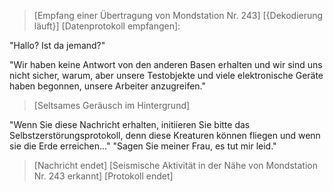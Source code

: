 > [Empfang einer Übertragung von Mondstation Nr. 243]
> [{Dekodierung läuft}]
> [Datenprotokoll empfangen]:

"Hallo? Ist da jemand?"

"Wir haben keine Antwort von den anderen Basen erhalten und wir sind uns nicht sicher, warum, aber unsere Testobjekte und viele elektronische Geräte haben begonnen, unsere Arbeiter anzugreifen."
> [Seltsames Geräusch im Hintergrund]

"Wenn Sie diese Nachricht erhalten, initiieren Sie bitte das Selbstzerstörungsprotokoll, denn diese Kreaturen können fliegen und wenn sie die Erde erreichen..."
"Sagen Sie meiner Frau, es tut mir leid."

> [Nachricht endet]
> [Seismische Aktivität in der Nähe von Mondstation Nr. 243 erkannt]
> [Protokoll endet]
